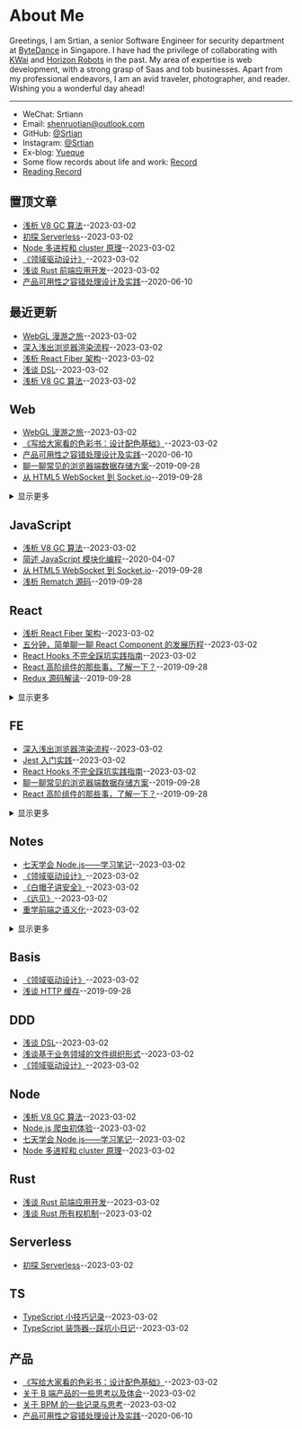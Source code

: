# About Me

Greetings, I am Srtian, a senior Software Engineer for security department at [ByteDance](https://www.bytedance.com/en/) in Singapore. I have had the privilege of collaborating with [KWai](https://www.kwai.com/) and [Horizon Robots](https://horizon.cc/) in the past. My area of expertise is web development, with a strong grasp of Saas and tob businesses. Apart from my professional endeavors, I am an avid traveler, photographer, and reader. Wishing you a wonderful day ahead!

---

-   WeChat: Srtiann
-   Email: shenruotian@outlook.com
-   GitHub: [@Srtian](https://github.com/srtian)
-   Instagram: [@Srtian](https://www.instagram.com/srtian96/)
-   Ex-blog: [Yueque](https://www.yuque.com/srtian)
-   Some flow records about life and work: [Record](https://github.com/srtian/Record)
-   [Reading Record](https://srtbooks.notion.site/a55c12708dbe42969b7052a6fe9f35c2?v=371ed1453ada49789f6d176e7d00ef08)

## 置顶文章

-   [浅析 V8 GC 算法](https://github.com/srtian/Blog/issues/37)--2023-03-02
-   [初探 Serverless](https://github.com/srtian/Blog/issues/35)--2023-03-02
-   [Node 多进程和 cluster 原理](https://github.com/srtian/Blog/issues/27)--2023-03-02
-   [《领域驱动设计》](https://github.com/srtian/Blog/issues/26)--2023-03-02
-   [浅谈 Rust 前端应用开发](https://github.com/srtian/Blog/issues/15)--2023-03-02
-   [产品可用性之容错处理设计及实践](https://github.com/srtian/Blog/issues/13)--2020-06-10

## 最近更新

-   [WebGL 漫游之旅](https://github.com/srtian/Blog/issues/41)--2023-03-02
-   [深入浅出浏览器渲染流程](https://github.com/srtian/Blog/issues/40)--2023-03-02
-   [浅析 React Fiber 架构](https://github.com/srtian/Blog/issues/39)--2023-03-02
-   [浅谈 DSL](https://github.com/srtian/Blog/issues/38)--2023-03-02
-   [浅析 V8 GC 算法](https://github.com/srtian/Blog/issues/37)--2023-03-02

## Web

-   [WebGL 漫游之旅](https://github.com/srtian/Blog/issues/41)--2023-03-02
-   [《写给大家看的色彩书：设计配色基础》](https://github.com/srtian/Blog/issues/18)--2023-03-02
-   [产品可用性之容错处理设计及实践](https://github.com/srtian/Blog/issues/13)--2020-06-10
-   [聊一聊常见的浏览器端数据存储方案](https://github.com/srtian/Blog/issues/11)--2019-09-28
-   [ 从 HTML5 WebSocket 到 Socket.io](https://github.com/srtian/Blog/issues/9)--2019-09-28
<details><summary>显示更多</summary>

-   [初探 HTML5 Web Workers](https://github.com/srtian/Blog/issues/6)--2019-09-28
-   [浅谈 HTTP 缓存](https://github.com/srtian/Blog/issues/5)--2019-09-28
-   [《Don't Make Me Think》读书笔记](https://github.com/srtian/Blog/issues/2)--2019-09-28
-   [浅析浏览器进程发展历程](https://github.com/srtian/Blog/issues/1)--2019-09-28
</details>

## JavaScript

-   [浅析 V8 GC 算法](https://github.com/srtian/Blog/issues/37)--2023-03-02
-   [简述 JavaScript 模块化编程](https://github.com/srtian/Blog/issues/12)--2020-04-07
-   [ 从 HTML5 WebSocket 到 Socket.io](https://github.com/srtian/Blog/issues/9)--2019-09-28
-   [浅析 Rematch 源码](https://github.com/srtian/Blog/issues/3)--2019-09-28

## React

-   [浅析 React Fiber 架构](https://github.com/srtian/Blog/issues/39)--2023-03-02
-   [五分钟，简单聊一聊 React Component 的发展历程](https://github.com/srtian/Blog/issues/34)--2023-03-02
-   [React Hooks 不完全踩坑实践指南](https://github.com/srtian/Blog/issues/31)--2023-03-02
-   [React 高阶组件的那些事，了解一下？](https://github.com/srtian/Blog/issues/10)--2019-09-28
-   [Redux 源码解读](https://github.com/srtian/Blog/issues/8)--2019-09-28
<details><summary>显示更多</summary>

-   [深入理解 Redux 中间件——走马观花](https://github.com/srtian/Blog/issues/7)--2019-09-28
-   [五分钟，简单聊一聊 React Component 的发展历程](https://github.com/srtian/Blog/issues/4)--2019-09-28
-   [浅析 Rematch 源码](https://github.com/srtian/Blog/issues/3)--2019-09-28
</details>

## FE

-   [深入浅出浏览器渲染流程](https://github.com/srtian/Blog/issues/40)--2023-03-02
-   [Jest 入门实践](https://github.com/srtian/Blog/issues/32)--2023-03-02
-   [React Hooks 不完全踩坑实践指南](https://github.com/srtian/Blog/issues/31)--2023-03-02
-   [聊一聊常见的浏览器端数据存储方案](https://github.com/srtian/Blog/issues/11)--2019-09-28
-   [React 高阶组件的那些事，了解一下？](https://github.com/srtian/Blog/issues/10)--2019-09-28
<details><summary>显示更多</summary>

-   [ 从 HTML5 WebSocket 到 Socket.io](https://github.com/srtian/Blog/issues/9)--2019-09-28
-   [Redux 源码解读](https://github.com/srtian/Blog/issues/8)--2019-09-28
-   [深入理解 Redux 中间件——走马观花](https://github.com/srtian/Blog/issues/7)--2019-09-28
-   [初探 HTML5 Web Workers](https://github.com/srtian/Blog/issues/6)--2019-09-28
-   [浅谈 HTTP 缓存](https://github.com/srtian/Blog/issues/5)--2019-09-28
-   [五分钟，简单聊一聊 React Component 的发展历程](https://github.com/srtian/Blog/issues/4)--2019-09-28
-   [浅析 Rematch 源码](https://github.com/srtian/Blog/issues/3)--2019-09-28
-   [《Don't Make Me Think》读书笔记](https://github.com/srtian/Blog/issues/2)--2019-09-28
-   [浅析浏览器进程发展历程](https://github.com/srtian/Blog/issues/1)--2019-09-28
</details>

## Notes

-   [七天学会 Node.js——学习笔记](https://github.com/srtian/Blog/issues/30)--2023-03-02
-   [《领域驱动设计》](https://github.com/srtian/Blog/issues/26)--2023-03-02
-   [《白帽子讲安全》](https://github.com/srtian/Blog/issues/25)--2023-03-02
-   [《远见》](https://github.com/srtian/Blog/issues/24)--2023-03-02
-   [重学前端之语义化](https://github.com/srtian/Blog/issues/23)--2023-03-02
<details><summary>显示更多</summary>

-   [重学前端之 JavaScript 语法](https://github.com/srtian/Blog/issues/22)--2023-03-02
-   [重学前端之 JavaScript 类型](https://github.com/srtian/Blog/issues/21)--2023-03-02
-   [重学前端之 JavaScript 执行](https://github.com/srtian/Blog/issues/20)--2023-03-02
-   [重学前端之 JavaScript 对象](https://github.com/srtian/Blog/issues/19)--2023-03-02
-   [《Don't Make Me Think》读书笔记](https://github.com/srtian/Blog/issues/2)--2019-09-28
</details>

## Basis

-   [《领域驱动设计》](https://github.com/srtian/Blog/issues/26)--2023-03-02
-   [浅谈 HTTP 缓存](https://github.com/srtian/Blog/issues/5)--2019-09-28

## DDD

-   [浅谈 DSL](https://github.com/srtian/Blog/issues/38)--2023-03-02
-   [浅谈基于业务领域的文件组织形式](https://github.com/srtian/Blog/issues/36)--2023-03-02
-   [《领域驱动设计》](https://github.com/srtian/Blog/issues/26)--2023-03-02

## Node

-   [浅析 V8 GC 算法](https://github.com/srtian/Blog/issues/37)--2023-03-02
-   [Node.js 爬虫初体验](https://github.com/srtian/Blog/issues/33)--2023-03-02
-   [七天学会 Node.js——学习笔记](https://github.com/srtian/Blog/issues/30)--2023-03-02
-   [Node 多进程和 cluster 原理](https://github.com/srtian/Blog/issues/27)--2023-03-02

## Rust

-   [浅谈 Rust 前端应用开发](https://github.com/srtian/Blog/issues/15)--2023-03-02
-   [浅谈 Rust 所有权机制](https://github.com/srtian/Blog/issues/14)--2023-03-02

## Serverless

-   [初探 Serverless](https://github.com/srtian/Blog/issues/35)--2023-03-02

## TS

-   [TypeScript 小技巧记录](https://github.com/srtian/Blog/issues/29)--2023-03-02
-   [TypeScript 装饰器--踩坑小日记](https://github.com/srtian/Blog/issues/28)--2023-03-02

## 产品

-   [《写给大家看的色彩书：设计配色基础》](https://github.com/srtian/Blog/issues/18)--2023-03-02
-   [关于 B 端产品的一些思考以及体会](https://github.com/srtian/Blog/issues/17)--2023-03-02
-   [关于 BPM 的一些记录与思考](https://github.com/srtian/Blog/issues/16)--2023-03-02
-   [产品可用性之容错处理设计及实践](https://github.com/srtian/Blog/issues/13)--2020-06-10
